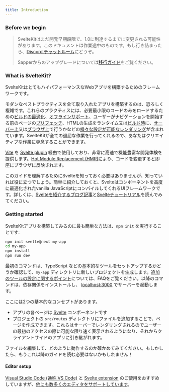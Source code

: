 ```yaml
---
title: Introduction
---
```


### Before we begin

> SvelteKitはまだ開発早期段階で、1.0に到達するまでに変更される可能性があります。このドキュメントは作業途中のものです。もし行き詰まったら、[Discord チャットルーム](https://svelte.dev/chat)にどうぞ。
>
> Sapperからのアップグレードについては[移行ガイド](/migrating)をご覧ください。

### What is SvelteKit?

SvelteKitはとてもハイパフォーマンスなWebアプリを構築するためのフレームワークです。

モダンなベストプラクティスを全て取り入れたアプリを構築するのは、恐ろしく複雑です。これらのプラクティスには、必要最小限のコードのみをロードするための[ビルドの最適化](https://ja.vitejs.dev/guide/features.html#%E3%83%93%E3%83%AB%E3%83%89%E3%81%AE%E6%9C%80%E9%81%A9%E5%8C%96)、[オフラインサポート](#service-workers)、ユーザーがナビゲーションを開始する前のページの[プリフェッチ](#anchor-options-sveltekit-prefetch)、HTMLの生成をランタイム又は[ビルド時](#page-options-prerender)に、[サーバー上](#appendix-ssr)又は[ブラウザ上](#page-options-router)で行うかなどの[様々な設定が可能なレンダリング](#page-options)が含まれています。SvelteKitが全ての退屈な作業を行ってくれるので、あなたはクリエイティブな作業に専念することができます。

[Vite](https://ja.vitejs.dev/) を [Svelte plugin](https://github.com/sveltejs/vite-plugin-svelte) 経由で使用しており、非常に高速で機能豊富な開発体験を提供します。[Hot Module Replacement (HMR)](https://github.com/sveltejs/vite-plugin-svelte/blob/main/docs/config.md#hot)により、コードを変更すると即座にブラウザに反映されます。

このガイドを理解するためにSvelteを知っておく必要はありませんが、知っていれば役に立つでしょう。簡単に紹介しておくと、Svelteはコンポーネントを高度に最適化されたvanilla JavaScriptにコンパイルしてくれるUIフレームワークです。詳しくは、[Svelteを紹介するブログ記事](https://svelte.jp/blog/svelte-3-rethinking-reactivity)と[Svelteチュートリアル](https://svelte.jp/tutorial)を読んでみてください。

### Getting started

SvelteKitアプリを構築してみるのに最も簡単な方法は、`npm init` を実行することです:

```bash
npm init svelte@next my-app
cd my-app
npm install
npm run dev
```

最初のコマンドは、TypeScript などの基本的なツールをセットアップするかどうか確認して、`my-app` ディレクトリに新しいプロジェクトを生成します。[追加のツールの設定に関するポイント](https://kit.svelte.jp/faq#integrations)については、FAQをご覧ください。以降のコマンドは、依存関係をインストールし、 [localhost:3000](http://localhost:3000) でサーバーを起動します。

ここには2つの基本的なコンセプトがあります。

- アプリの各ページは [Svelte](https://svelte.jp) コンポーネントです
- プロジェクトの `src/routes` ディレクトリにファイルを追加することで、ページを作成できます。これらはサーバーでレンダリングされるのでユーザーの最初のアクセスの際に可能な限り速く表示されるようになり、それからクライアントサイドのアプリに引き継がれます。

ファイルを編集して、どのように動作するのか確かめてみてください。もしかしたら、もうこれ以降のガイドを読む必要はないかもしれません！

#### Editor setup

[Visual Studio Code (通称 VS Code)](https://code.visualstudio.com/download) と [Svelte extension](https://marketplace.visualstudio.com/items?itemName=svelte.svelte-vscode) のご使用をおすすめしていますが、[他にも数多くのエディタをサポートしています](https://sveltesociety.dev/tools#editor-support)。
